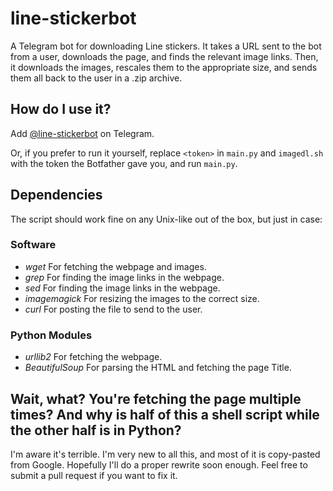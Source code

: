 # line-stickerbot
A Telegram bot for downloading Line stickers. It takes a URL sent to the bot from a user, downloads the page, and finds the relevant image links. Then, it downloads the images, rescales them to the appropriate size, and sends them all back to the user in a .zip archive.

## How do I use it?
Add [@line-stickerbot](http://telegram.me/line_stickerbot) on Telegram.

Or, if you prefer to run it yourself, replace `<token>` in `main.py` and `imagedl.sh` with the token the Botfather gave you, and run `main.py`.

## Dependencies

The script should work fine on any Unix-like out of the box, but just in case:

### Software
* *wget* For fetching the webpage and images.
* *grep* For finding the image links in the webpage.
* *sed* For finding the image links in the webpage.
* *imagemagick* For resizing the images to the correct size.
* *curl* For posting the file to send to the user.

### Python Modules
* *urllib2* For fetching the webpage.
* *BeautifulSoup* For parsing the HTML and fetching the page Title.

## Wait, what? You're fetching the page multiple times? And why is half of this a shell script while the other half is in Python?
I'm aware it's terrible. I'm very new to all this, and most of it is copy-pasted from Google. Hopefully I'll do a proper rewrite soon enough. Feel free to submit a pull request if you want to fix it.
